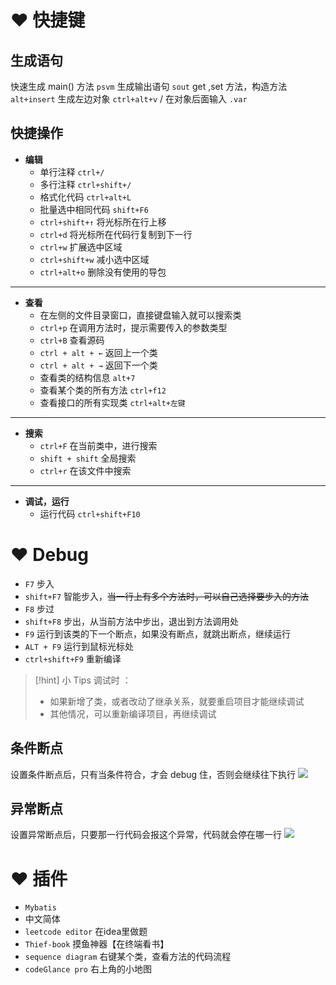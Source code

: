 # ❤ 快捷键
## 生成语句
快速生成 main() 方法   `psvm`
生成输出语句   `sout`
get ,set 方法，构造方法   `alt+insert`
生成左边对象   `ctrl+alt+v` / 在对象后面输入 `.var`

## 快捷操作
- **编辑**
	- 单行注释   `ctrl+/`
	- 多行注释   `ctrl+shift+/`
	- 格式化代码   `ctrl+alt+L`
	- 批量选中相同代码  `shift+F6` 
	- `ctrl+shift+↑` 将光标所在行上移
	- `ctrl+d` 将光标所在代码行复制到下一行
	- `ctrl+w` 扩展选中区域
	- `ctrl+shift+w` 减小选中区域
	- `ctrl+alt+o` 删除没有使用的导包

---

- **查看**
	- 在左侧的文件目录窗口，直接键盘输入就可以搜索类
	- `ctrl+p` 在调用方法时，提示需要传入的参数类型
	- `ctrl+B` 查看源码
	- `ctrl + alt + ←` 返回上一个类
	- `ctrl + alt + →` 返回下一个类
	- 查看类的结构信息   `alt+7`
	- 查看某个类的所有方法 `ctrl+f12`
	- 查看接口的所有实现类 `ctrl+alt+左键` 

---

- **搜索**
	- `ctrl+F` 在当前类中，进行搜索
	- `shift + shift` 全局搜索
	- `ctrl+r` 在该文件中搜索

---

- **调试，运行**
	- 运行代码   `ctrl+shift+F10`

# ❤ Debug
- `F7` 步入
- `shift+F7` 智能步入，~~当一行上有多个方法时，可以自己选择要步入的方法~~
- `F8` 步过
- `shift+F8` 步出，从当前方法中步出，退出到方法调用处
- `F9` 运行到该类的下一个断点，如果没有断点，就跳出断点，继续运行
- `ALT + F9` 运行到鼠标光标处
- `ctrl+shift+F9` 重新编译

>[!hint] 小 Tips
>调试时 ：
>- 如果新增了类，或者改动了继承关系，就要重启项目才能继续调试
>- 其他情况，可以重新编译项目，再继续调试

## 条件断点
设置条件断点后，只有当条件符合，才会 debug 住，否则会继续往下执行
![](https://obsidian-1307744200.cos.ap-guangzhou.myqcloud.com/%E5%9B%BE%E7%89%87/202409022212739.png)

## 异常断点
设置异常断点后，只要那一行代码会报这个异常，代码就会停在哪一行
![](https://obsidian-1307744200.cos.ap-guangzhou.myqcloud.com/%E5%9B%BE%E7%89%87/202409022210239.png)

# ❤ 插件
- `Mybatis`
- 中文简体
- `leetcode editor` 在idea里做题
- `Thief-book` 摸鱼神器【在终端看书】
- `sequence diagram` 右键某个类，查看方法的代码流程
- `codeGlance pro` 右上角的小地图















